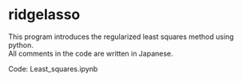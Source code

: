 # ridgelasso

This program introduces the regularized least squares method using python.  
All comments in the code are written in Japanese.  

Code: Least_squares.ipynb
